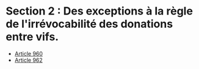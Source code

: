 # Section 2 : Des exceptions à la règle de l'irrévocabilité des donations entre vifs.

- [Article 960](article-960.md)
- [Article 962](article-962.md)
